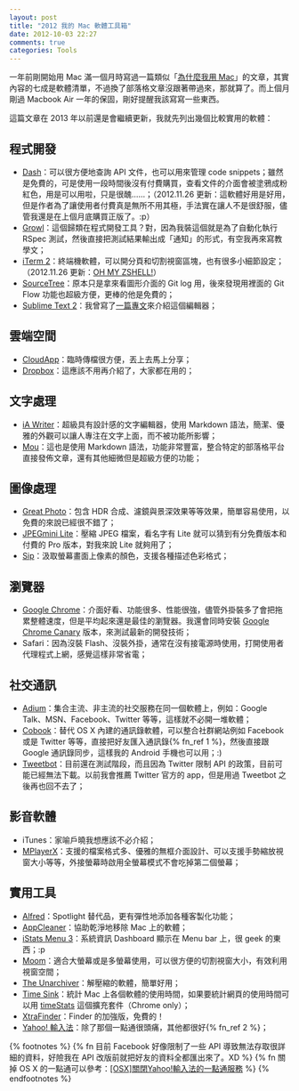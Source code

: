 ```yaml
---
layout: post
title: "2012 我的 Mac 軟體工具箱"
date: 2012-10-03 22:27
comments: true
categories: Tools
---
```

一年前剛開始用 Mac 滿一個月時寫過一篇類似「[為什麼我用 Mac][why-use-mac]」的文章，其實內容的七成是軟體清單，不過換了部落格文章沒跟著帶過來，那就算了。而上個月剛過 Macbook Air 一年的保固，剛好提醒我該寫寫一些東西。

[why-use-mac]: https://www.google.com/search?hl=zh-TW&site=&source=hp&q=%E7%82%BA%E4%BB%80%E9%BA%BC%E6%88%91%E7%94%A8+Mac&btnG=%E6%90%9C%E5%B0%8B&oq=&gs_l=

這篇文章在 2013 年以前還是會繼續更新，我就先列出幾個比較實用的軟體：

## 程式開發

* [Dash][dash]：可以很方便地查詢 API 文件，也可以用來管理 code snippets；雖然是免費的，可是使用一段時間後沒有付費購買，查看文件的介面會被塗鴉成粉紅色，用是可以用啦，只是很醜……；（2012.11.26 更新：這軟體好用是好用，但是作者為了讓使用者付費真是無所不用其極，手法實在讓人不是很舒服，儘管我還是在上個月底購買正版了。:p）
* [Growl][growl]：這個歸類在程式開發工具？對，因為我裝這個就是為了自動化執行 RSpec 測試，然後直接把測試結果輸出成「通知」的形式，有空我再來寫教學文；
* [iTerm 2][iterm2]：終端機軟體，可以開分頁和切割視窗區塊，也有很多小細節設定；（2012.11.26 更新：[OH MY ZSHELL!][zsh]）
* [SourceTree][sourcetree]：原本只是拿來看圖形介面的 Git log 用，後來發現用裡面的 Git Flow 功能也超級方便，更棒的他是免費的；
* [Sublime Text 2][sublimetext2]：我曾寫了[一篇專文][sublime-text-2]來介紹這個編輯器；

[growl]: http://growl.info/
[dash]: http://kapeli.com/dash/
[sublimetext2]: http://www.sublimetext.com/2
[sublime-text-2]: /posts/sublime-text-2-the-best-editor-in-2012/
[sourcetree]: http://www.sourcetreeapp.com/
[iterm2]: http://www.iterm2.com/#/section/home
[zsh]: /posts/oh-my-zsh/

## 雲端空間

* [CloudApp][cloudapp]：臨時傳檔很方便，丟上去馬上分享；
* [Dropbox][dropbox]：這應該不用再介紹了，大家都在用的；

[cloudapp]: http://getcloudapp.com/
[dropbox]: https://www.dropbox.com/

## 文字處理

* [iA Writer][iawriter]：超級具有設計感的文字編輯器，使用 Markdown 語法，簡潔、優雅的外觀可以讓人專注在文字上面，而不被功能所影響；
* [Mou][mou]：這也是使用 Markdown 語法，功能非常豐富，整合特定的部落格平台直接發佈文章，還有其他細微但是超級方便的功能；

[iawriter]: http://www.iawriter.com/
[mou]: http://mouapp.com/

## 圖像處理

* [Great Photo][great-photo]：包含 HDR 合成、濾鏡與景深效果等等效果，簡單容易使用，以免費的來說已經很不錯了；
* [JPEGmini Lite][jpegmini-lite]：壓縮 JPEG 檔案，看名字有 Lite 就可以猜到有分免費版本和付費的 Pro 版本，對我來說 Lite 就夠用了；
* [Sip][sip]：汲取螢幕畫面上像素的顏色，支援各種描述色彩格式；

[great-photo]: http://www.haozhaopian.com/mac/
[jpegmini-lite]: http://itunes.apple.com/gb/app/jpegmini-lite/id525742250?mt=12
[sip]: https://itunes.apple.com/us/app/sip/id507257563?mt=12

## 瀏覽器

* [Google Chrome][chrome]：介面好看、功能很多、性能很強，儘管外掛裝多了會把拖累整體速度，但是平均起來還是最佳的瀏覽器。我還會同時安裝 [Google Chrome Canary][chrome-canary] 版本，來測試最新的開發技術；
* Safari：因為沒裝 Flash、沒裝外掛，通常在沒有接電源時使用，打開使用者代理程式上網，感覺這樣非常省電；

[chrome]: https://www.google.com/intl/zh-TW/chrome/browser/
[chrome-canary]: https://tools.google.com/dlpage/chromesxs

## 社交通訊

* [Adium][adium]：集合主流、非主流的社交服務在同一個軟體上，例如：Google Talk、MSN、Facebook、Twitter 等等，這樣就不必開一堆軟體；
* [Cobook][cobook]：替代 OS X 內建的通訊錄軟體，可以整合社群網站例如 Facebook 或是 Twitter 等等，直接把好友匯入通訊錄{% fn_ref 1 %}，然後直接跟 Google 通訊錄同步，這樣我的 Android 手機也可以用；:)
* [Tweetbot][tweetbot-for-mac]：目前還在測試階段，而且因為 Twitter 限制 API 的政策，目前可能已經無法下載。以前我會推薦 Twitter 官方的 app，但是用過 Tweetbot 之後再也回不去了；

[adium]: http://adium.im/
[cobook]: http://www.cobookapp.com/
[tweetbot-for-mac]: http://tapbots.com/blog/news/tweetbot-for-mac-beta-sort-of

## 影音軟體

* iTunes：家喻戶曉我想應該不必介紹；
* [MPlayerX][mplayerx]：支援的檔案格式多、優雅的無框介面設計、可以支援手勢縮放視窗大小等等，外接螢幕時啟用全螢幕模式不會吃掉第二個螢幕；

[mplayerx]: http://mplayerx.org/

## 實用工具

* [Alfred][alfred]：Spotlight 替代品，更有彈性地添加各種客製化功能；
* [AppCleaner][appcleaner]：協助乾淨地移除 Mac 上的軟體；
* [iStats Menu 3][istats-menu-3]：系統資訊 Dashboard 顯示在 Menu bar 上，很 geek 的東西；:p
* [Moom][moom]：適合大螢幕或是多螢幕使用，可以很方便的切割視窗大小，有效利用視窗空間；
* [The Unarchiver][the-unarchiver]：解壓縮的軟體，簡單好用；
* [Time Sink][time-sink]：統計 Mac 上各個軟體的使用時間，如果要統計網頁的使用時間可以用 [timeStats][timestats] 這個擴充套件（Chrome only）；
* [XtraFinder][xtrafinder]：Finder 的加強版，免費的！
* [Yahoo! 輸入法][yahoo-keykey]：除了那個一點通很頭痛，其他都很好{% fn_ref 2 %}；

[alfred]: http://www.alfredapp.com/
[appcleaner]: http://www.freemacsoft.net/appcleaner/
[istats-menu-3]: http://bjango.com/mac/istatmenus/
[moom]: http://manytricks.com/moom/
[the-unarchiver]: https://itunes.apple.com/us/app/the-unarchiver/id425424353?mt=12
[time-sink]: http://manytricks.com/timesink/
[timestats]: https://chrome.google.com/webstore/detail/timestats/ejifodhjoeeenihgfpjijjmpomaphmah
[xtrafinder]: http://www.trankynam.com/xtrafinder/
[yahoo-keykey]: http://tw.media.yahoo.com/keykey/instruction_mac.php

{% footnotes %}
{% fn 目前 Facebook 好像限制了一些 API 導致無法存取很詳細的資料，好險我在 API 改版前就把好友的資料全都匯出來了。XD %}
{% fn 關掉 OS X 的一點通可以參考：<a href="http://blog.buginception.com/blog/2012/02/29/disable-yahoo-keykey-onekey-on-mac">[OSX]關閉Yahoo!輸入法的一點通服務</a> %}
{% endfootnotes %}
